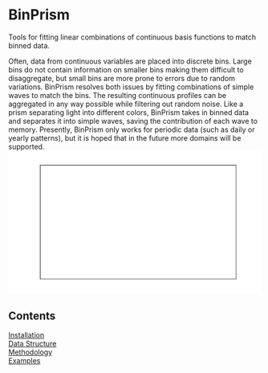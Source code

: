 # BinPrism
Tools for fitting linear combinations of continuous basis functions to match binned data.

Often, data from continuous variables are placed into discrete bins. Large bins do not contain information on smaller bins making them difficult to disaggregate, but small bins are more prone to errors due to random variations. BinPrism resolves both issues by fitting combinations of simple waves to match the bins. The resulting continuous profiles can be aggregated in any way possible while filtering out random noise. Like a prism separating light into different colors, BinPrism takes in binned data and separates it into simple waves, saving the contribution of each wave to memory. Presently, BinPrism only works for periodic data (such as daily or yearly patterns), but it is hoped that in the future more domains will be supported.
![Demonstration of BinPrism](doc/BinPrismDemo.gif)

## Contents
[Installation](doc/installation.md) <br />
[Data Structure](doc/datastructure.md) <br />
[Methodology](doc/methodology.md) <br />
[Examples](doc/examples.md) <br />
